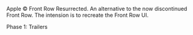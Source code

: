 Apple © Front Row Resurrected. An alternative to the now discontinued Front Row. The intension is to recreate the Front Row UI.

Phase 1: Trailers